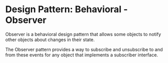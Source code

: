 # Design Pattern: Behavioral - Observer
Observer is a behavioral design pattern that allows some objects to notify other objects about changes in their state.

The Observer pattern provides a way to subscribe and unsubscribe to and from these events for any object that implements a subscriber interface.